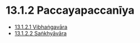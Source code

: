 # 13.1.2 Paccayapaccanīya

* [13.1.2.1 Vibhaṅgavāra](13.1.2/13.1.2.1.md)
* [13.1.2.2 Saṅkhyāvāra](13.1.2/13.1.2.2.md)
